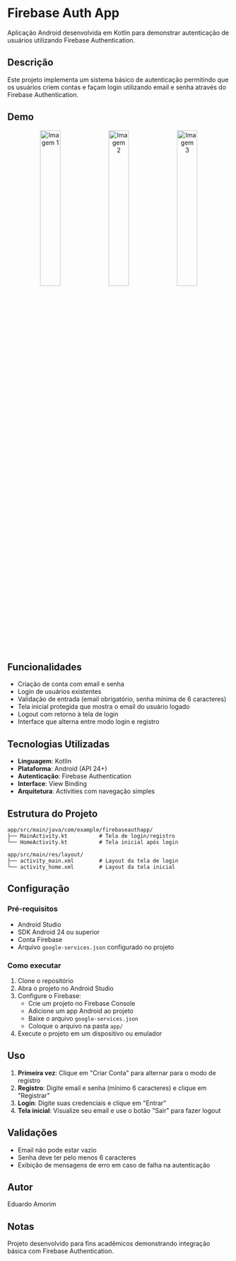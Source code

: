 # Firebase Auth App

Aplicação Android desenvolvida em Kotlin para demonstrar autenticação de usuários utilizando Firebase Authentication.

## Descrição

Este projeto implementa um sistema básico de autenticação permitindo que os usuários criem contas e façam login utilizando email e senha através do Firebase Authentication.


## Demo

<p align="center">
  <img src="https://github.com/user-attachments/assets/e86fb904-e12c-4f98-8172-991b7d2d84af" alt="Imagem 1" width="30%">
  <img src="https://github.com/user-attachments/assets/748144f0-c119-459f-82d0-f4372d06e184" alt="Imagem 2" width="30%">
  <img src="https://github.com/user-attachments/assets/04174ea4-bb68-4e54-8627-83e150a4c08a" alt="Imagem 3" width="30%">
</p>


## Funcionalidades

- Criação de conta com email e senha
- Login de usuários existentes
- Validação de entrada (email obrigatório, senha mínima de 6 caracteres)
- Tela inicial protegida que mostra o email do usuário logado
- Logout com retorno à tela de login
- Interface que alterna entre modo login e registro

## Tecnologias Utilizadas

- **Linguagem**: Kotlin
- **Plataforma**: Android (API 24+)
- **Autenticação**: Firebase Authentication
- **Interface**: View Binding
- **Arquitetura**: Activities com navegação simples

## Estrutura do Projeto

```
app/src/main/java/com/example/firebaseauthapp/
├── MainActivity.kt          # Tela de login/registro
└── HomeActivity.kt          # Tela inicial após login

app/src/main/res/layout/
├── activity_main.xml        # Layout da tela de login
└── activity_home.xml        # Layout da tela inicial
```

## Configuração

### Pré-requisitos

- Android Studio
- SDK Android 24 ou superior
- Conta Firebase
- Arquivo `google-services.json` configurado no projeto

### Como executar

1. Clone o repositório
2. Abra o projeto no Android Studio
3. Configure o Firebase:
   - Crie um projeto no Firebase Console
   - Adicione um app Android ao projeto
   - Baixe o arquivo `google-services.json`
   - Coloque o arquivo na pasta `app/`
4. Execute o projeto em um dispositivo ou emulador

## Uso

1. **Primeira vez**: Clique em "Criar Conta" para alternar para o modo de registro
2. **Registro**: Digite email e senha (mínimo 6 caracteres) e clique em "Registrar"
3. **Login**: Digite suas credenciais e clique em "Entrar"
4. **Tela inicial**: Visualize seu email e use o botão "Sair" para fazer logout

## Validações

- Email não pode estar vazio
- Senha deve ter pelo menos 6 caracteres
- Exibição de mensagens de erro em caso de falha na autenticação

## Autor

Eduardo Amorim

## Notas

Projeto desenvolvido para fins acadêmicos demonstrando integração básica com Firebase Authentication.
